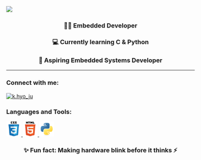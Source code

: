 <img src="https://capsule-render.vercel.app/api?type=waving&color=auto&height=300&section=header&text=Kim%20Hyoju%20|%20Embedded%20Dev&fontSize=70" />


<h3 align="center">👨‍💻 Embedded Developer</h3>

<h3 align="center">💻 Currently learning C & Python</h3>
<h3 align="center">🚀 Aspiring Embedded Systems Developer</h3>

<hr>

<h3 align="left">Connect with me:</h3>
<p align="left">
  <a href="https://instagram.com/k.hyo_ju" target="blank">
    <img align="center" src="https://raw.githubusercontent.com/rahuldkjain/github-profile-readme-generator/master/src/images/icons/Social/instagram.svg" alt="k.hyo_ju" height="30" width="40" />
  </a>
</p>

<h3 align="left">Languages and Tools:</h3>
<p align="left">
  <a href="https://www.w3schools.com/css/" target="_blank" rel="noreferrer">
    <img src="https://raw.githubusercontent.com/devicons/devicon/master/icons/css3/css3-original-wordmark.svg" alt="css3" width="40" height="40"/>
  </a>
  <a href="https://www.w3.org/html/" target="_blank" rel="noreferrer">
    <img src="https://raw.githubusercontent.com/devicons/devicon/master/icons/html5/html5-original-wordmark.svg" alt="html5" width="40" height="40"/>
  </a>
  <a href="https://www.python.org" target="_blank" rel="noreferrer">
    <img src="https://raw.githubusercontent.com/devicons/devicon/master/icons/python/python-original.svg" alt="python" width="40" height="40"/>
  </a>
</p>

<h3 align="center">✨ Fun fact: Making hardware blink before it thinks ⚡</h3>
